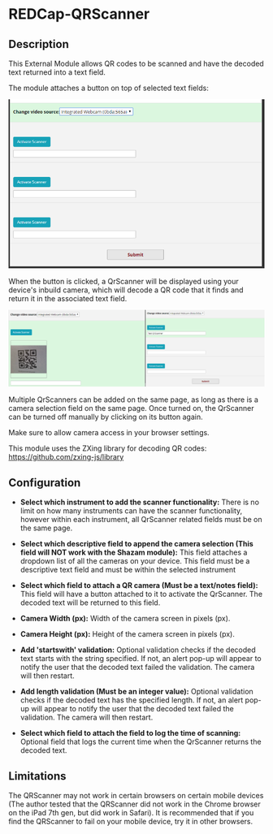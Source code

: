 # REDCap-QRScanner

## Description

This External Module allows QR codes to be scanned and have the decoded text returned into a text field.

The module attaches a button on top of selected text fields:

![QrScanner_example](/img/QrScanner_example.PNG) 

When the button is clicked, a QrScanner will be displayed using your device's inbuild camera, which will decode a QR code that it finds and return it in the associated text field. 

![QrScanner_on_example](/img/QrScanner_working_example.PNG)

Multiple QrScanners can be added on the same page, as long as there is a camera selection field on the same page. Once turned on, the QrScanner can be turned off manually by clicking on its button again.

Make sure to allow camera access in your browser settings.

This module uses the ZXing library for decoding QR codes: https://github.com/zxing-js/library

## Configuration

* **Select which instrument to add the scanner functionality:**
	There is no limit on how many instruments can have the scanner functionality, however within each instrument, all QrScanner related fields must be on the same page. 
	
* **Select which descriptive field to append the camera selection (This field will NOT work with the Shazam module):**
	This field attaches a dropdown list of all the cameras on your device. This field must be a descriptive text field and must be within the selected instrument

* **Select which field to attach a QR camera (Must be a text/notes field):**
	This field will have a button attached to it to activate the QrScanner. The decoded text will be returned to this field. 
	
* **Camera Width (px):**
	Width of the camera screen in pixels (px).
	
* **Camera Height (px):**
	Height of the camera screen in pixels (px).
	
* **Add 'startswith' validation:**
	Optional validation checks if the decoded text starts with the string specified. If not, an alert pop-up will appear to notify the user that the decoded text failed the validation. The camera will then restart.
	
* **Add length validation (Must be an integer value):**
	Optional validation checks if the decoded text has the specified length. If not, an alert pop-up will appear to notify the user that the decoded text failed the validation. The camera will then restart.
	
* **Select which field to attach the field to log the time of scanning:**
	Optional field that logs the current time when the QrScanner returns the decoded text.
	
## Limitations

The QRScanner may not work in certain browsers on certain mobile devices (The author tested that the QRScanner did not work in the Chrome browser on the iPad 7th gen, but did work in Safari). It is recommended that if you find the QRScanner to fail on your mobile device, try it in other browsers. 

	
	

